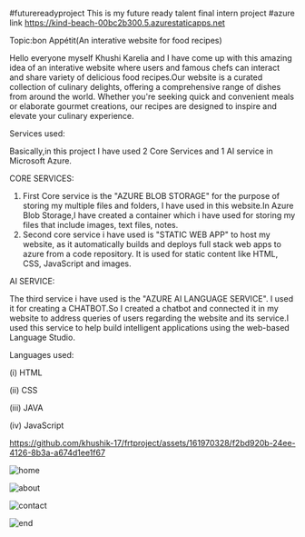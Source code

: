 #futurereadyproject
This is my future ready talent final intern project
#azure link https://kind-beach-00bc2b300.5.azurestaticapps.net

Topic:bon Appétit(An interative website for food recipes)

Hello everyone myself Khushi Karelia and I have come up with this amazing idea of an interative website where users and famous chefs can interact and share variety of delicious food recipes.Our website is a curated collection of culinary delights, offering a comprehensive range of dishes from around the world. Whether you're seeking quick and convenient meals or elaborate gourmet creations, our recipes are designed to inspire and elevate your culinary experience.

Services used:

Basically,in this project I have used 2 Core Services and 1 AI service in Microsoft Azure.

CORE SERVICES:

 1) First Core service is the "AZURE BLOB STORAGE" for the purpose of storing my multiple files and folders, I have used in this website.In Azure Blob Storage,I have created a container which i have used for storing my files that include images, text files, notes.
 2) Second core service i have used is "STATIC WEB APP" to host my website, as it automatically builds and deploys full stack web apps to azure from a code repository. It is used for static content like HTML, CSS, JavaScript and images.

AI SERVICE:

The third service i have used is the "AZURE AI LANGUAGE SERVICE". I used it for creating a CHATBOT.So I created a chatbot and connected it in my website to address queries of users regarding the website and its service.I used this service to help build intelligent applications using the web-based Language Studio.

Languages used:

(i) HTML

(ii) CSS

(iii) JAVA 

(iv) JavaScript


https://github.com/khushik-17/frtproject/assets/161970328/f2bd920b-24ee-4126-8b3a-a674d1ee1f67







![home](https://github.com/khushik-17/frtproject/assets/161970328/7b55f703-262b-46d4-90d0-e4709487f839)

![about](https://github.com/khushik-17/frtproject/assets/161970328/b2110b23-231b-4985-8107-215d10428389)

![contact](https://github.com/khushik-17/frtproject/assets/161970328/fda2710e-3a46-443c-b04c-e7480917e887)

![end](https://github.com/khushik-17/frtproject/assets/161970328/29e1fb3a-0ed8-4e6f-92ff-9d97427b2954)




 
